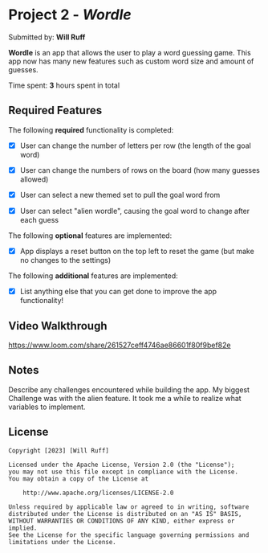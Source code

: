# Project 2 - *Wordle*

Submitted by: **Will Ruff**

**Wordle** is an app that allows the user to play a word guessing game. This app now has many new features such as custom word size and amount of guesses.

Time spent: **3** hours spent in total

## Required Features

The following **required** functionality is completed:

- [X] User can change the number of letters per row (the length of the goal word)
- [X] User can change the numbers of rows on the board (how many guesses allowed)
- [X] User can select a new themed set to pull the goal word from
- [X] User can select "alien wordle", causing the goal word to change after each guess


The following **optional** features are implemented:

- [X] App displays a reset button on the top left to reset the game (but make no changes to the settings)

The following **additional** features are implemented:

- [X] List anything else that you can get done to improve the app functionality!

## Video Walkthrough

https://www.loom.com/share/261527ceff4746ae86601f80f9bef82e

## Notes

Describe any challenges encountered while building the app.
My biggest Challenge was with the alien feature. It took me a while to realize what variables to implement.

## License

    Copyright [2023] [Will Ruff]

    Licensed under the Apache License, Version 2.0 (the "License");
    you may not use this file except in compliance with the License.
    You may obtain a copy of the License at

        http://www.apache.org/licenses/LICENSE-2.0

    Unless required by applicable law or agreed to in writing, software
    distributed under the License is distributed on an "AS IS" BASIS,
    WITHOUT WARRANTIES OR CONDITIONS OF ANY KIND, either express or implied.
    See the License for the specific language governing permissions and
    limitations under the License.
